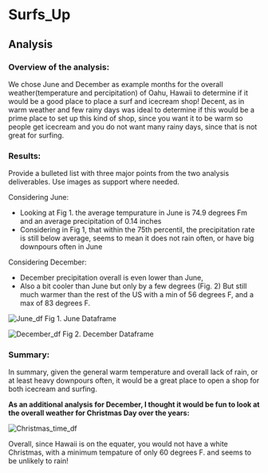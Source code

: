 # Surfs_Up

## Analysis

### Overview of the analysis:
We chose June and December as example months for the overall weather(temperature and percipitation) of Oahu, Hawaii to determine if it would be a good place to place a surf and icecream shop! Decent, as in warm weather and few rainy days was ideal to determine if this would be a prime place to set up this kind of shop, since you want it to be warm so people get icecream and you do not want many rainy days, since that is not great for surfing.

### Results: 
Provide a bulleted list with three major points from the two analysis deliverables. Use images as support where needed.

Considering June:
- Looking at Fig 1. the average tempurature in June is 74.9 degrees Fm and an average precipitation of 0.14 inches
- Considering in Fig 1, that within the 75th percentil, the precipitation rate is still below average, seems to mean it does not rain often, or have big downpours often in June

Considering December:
- December precipitation overall is even lower than June, 
- Also a bit cooler than June but only by a few degrees (Fig. 2) But still much warmer than the rest of the US with a min of 56 degrees F, and a max of 83 degrees F.

![June_df](https://user-images.githubusercontent.com/84158312/131235325-1af86713-eec3-4609-a156-9633b25005e7.png)
Fig 1. June Dataframe 

![December_df](https://user-images.githubusercontent.com/84158312/131235328-5c216aaf-51a3-41ba-a3cb-8de3555bf066.png)
Fig 2. December Dataframe

### Summary: 

In summary, given the general warm temperature and overall lack of rain, or at least heavy downpours often, it would be a great place to open a shop for both icecream and surfing.

**As an additional analysis for December, I thought it would be fun to look at the overall weather for Christmas Day over the years:**

![Christmas_time_df](https://user-images.githubusercontent.com/84158312/131235280-ebcde2cf-5dc0-42c2-aea6-9d15cfe60b66.png)

Overall, since Hawaii is on the equater, you would not have a white Christmas, with a minimum tempature of only 60 degrees F. and seems to be unlikely to rain!













